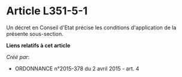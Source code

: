 # Article L351-5-1

Un décret en Conseil d'Etat précise les conditions d'application de la présente sous-section.

**Liens relatifs à cet article**

_Créé par_:

  - ORDONNANCE n°2015-378 du 2 avril 2015 - art. 4
